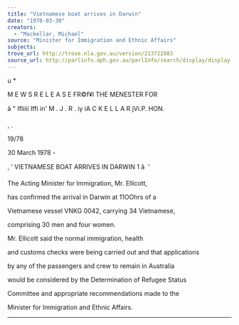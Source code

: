```yaml
---
title: "Vietnamese boat arrives in Darwin"
date: "1978-03-30"
creators:
  - "Mackellar, Michael"
source: "Minister for Immigration and Ethnic Affairs"
subjects:
trove_url: http://trove.nla.gov.au/version/213722983
source_url: http://parlinfo.aph.gov.au/parlInfo/search/display/display.w3p;query=Id%3A%22media/pressrel/HPR08003605%22
---
```


 u * 

 M E W S  R E L E A S E  FR©f¥l THE MENESTER FOR 

 â " Ifliiii Iffi in' M . J . R . iy iA C K E L L A R  jVi.P. HON.

 ,  .

 19/78

 30 March 1978 -

 ,  ’  VIETNAMESE BOAT ARRIVES IN DARWIN 1 â   '

 The Acting Minister for Immigration, Mr. Ellicott,  

 has confirmed the arrival in Darwin at 11OOhrs of a 

 Vietnamese vessel VNKG 0042, carrying 34 Vietnamese, 

 comprising 30 men and four women.

 Mr. Ellicott said the normal immigration, health 

 and customs checks were being carried out and that applications 

 by any of the passengers and crew to remain in Australia 

 would be considered by the Determination of Refugee Status 

 Committee and appropriate recommendations made to the 

 Minister for Immigration and Ethnic Affairs.

 **************

